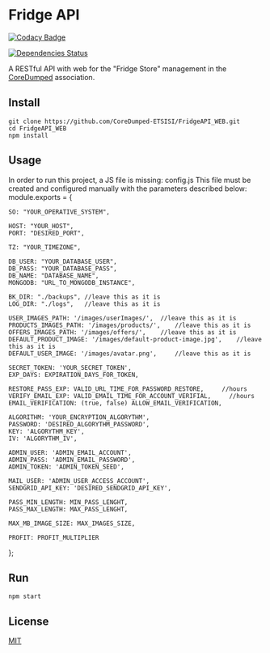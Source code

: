 # Fridge API

[![Codacy Badge](https://api.codacy.com/project/badge/Grade/bc22da8baad8422db19c3732ff5a8e3a)](https://app.codacy.com/app/nestoroa/FridgeAPI_WEB?utm_source=github.com&utm_medium=referral&utm_content=CoreDumped-ETSISI/FridgeAPI_WEB&utm_campaign=Badge_Grade_Settings)

[![Dependencies Status][npm-image]][npm-url]

A RESTful API with web for the "Fridge Store" management in the [CoreDumped](http://coredumped.es/) association.

## Install

```
git clone https://github.com/CoreDumped-ETSISI/FridgeAPI_WEB.git
cd FridgeAPI_WEB
npm install
```
## Usage

In order to run this project, a JS file is missing: config.js
This file must be created and configured manually with the parameters described below:
module.exports = {

    SO: "YOUR_OPERATIVE_SYSTEM",

    HOST: "YOUR_HOST",
    PORT: "DESIRED_PORT",

    TZ: "YOUR_TIMEZONE",

    DB_USER: "YOUR_DATABASE_USER",
    DB_PASS: "YOUR_DATABASE_PASS",
    DB_NAME: "DATABASE_NAME",
    MONGODB: "URL_TO_MONGODB_INSTANCE",

    BK_DIR: "./backups", //leave this as it is
    LOG_DIR: "./logs",   //leave this as it is

    USER_IMAGES_PATH: '/images/userImages/',  //leave this as it is
    PRODUCTS_IMAGES_PATH: '/images/products/',    //leave this as it is
    OFFERS_IMAGES_PATH: '/images/offers/',    //leave this as it is
    DEFAULT_PRODUCT_IMAGE: '/images/default-product-image.jpg',    //leave this as it is
    DEFAULT_USER_IMAGE: '/images/avatar.png',     //leave this as it is

    SECRET_TOKEN: 'YOUR_SECRET_TOKEN',
    EXP_DAYS: EXPIRATION_DAYS_FOR_TOKEN,

    RESTORE_PASS_EXP: VALID_URL_TIME_FOR_PASSWORD_RESTORE,     //hours
    VERIFY_EMAIL_EXP: VALID_EMAIL_TIME_FOR_ACCOUNT_VERIFIAL,     //hours
    EMAIL_VERIFICATION: (true, false) ALLOW_EMAIL_VERIFICATION,

    ALGORITHM: 'YOUR_ENCRYPTION_ALGORYTHM',
    PASSWORD: 'DESIRED_ALGORYTHM_PASSWORD',
    KEY: 'ALGORYTHM_KEY',
    IV: 'ALGORYTHM_IV',

    ADMIN_USER: 'ADMIN_EMAIL_ACCOUNT',
    ADMIN_PASS: 'ADMIN_EMAIL_PASSWORD',
    ADMIN_TOKEN: 'ADMIN_TOKEN_SEED',

    MAIL_USER: 'ADMIN_USER_ACCESS_ACCOUNT',
    SENDGRID_API_KEY: 'DESIRED_SENDGRID_API_KEY',

    PASS_MIN_LENGTH: MIN_PASS_LENGHT,
    PASS_MAX_LENGTH: MAX_PASS_LENGHT,

    MAX_MB_IMAGE_SIZE: MAX_IMAGES_SIZE,

    PROFIT: PROFIT_MULTIPLIER
};

## Run

```
npm start
```

## License

[MIT](http://vjpr.mit-license.org)

[npm-image]: https://david-dm.org/CoreDumped-ETSISI/FridgeAPI_WEB.svg
[npm-url]: https://github.com/CoreDumped-ETSISI/FridgeAPI_WEB/network/dependencies
